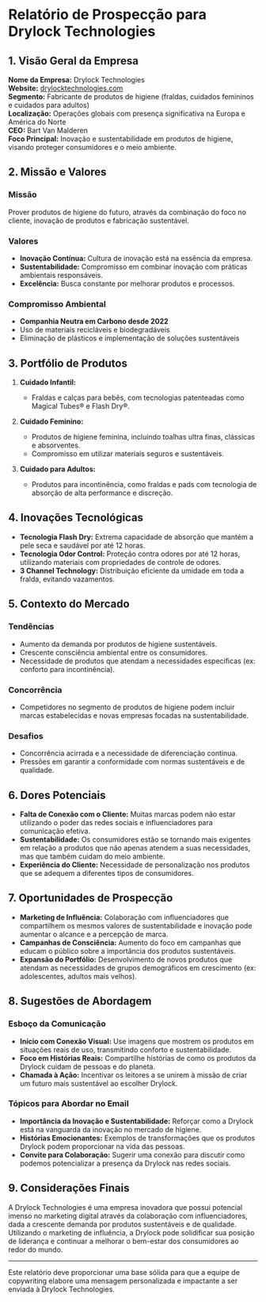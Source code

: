# Relatório de Prospecção para Drylock Technologies

## 1. Visão Geral da Empresa

**Nome da Empresa:** Drylock Technologies  
**Website:** [drylocktechnologies.com](https://drylocktechnologies.com)  
**Segmento:** Fabricante de produtos de higiene (fraldas, cuidados femininos e cuidados para adultos)  
**Localização:** Operações globais com presença significativa na Europa e América do Norte  
**CEO:** Bart Van Malderen  
**Foco Principal:** Inovação e sustentabilidade em produtos de higiene, visando proteger consumidores e o meio ambiente.  

## 2. Missão e Valores

### Missão
Prover produtos de higiene do futuro, através da combinação do foco no cliente, inovação de produtos e fabricação sustentável.

### Valores
- **Inovação Contínua:** Cultura de inovação está na essência da empresa.
- **Sustentabilidade:** Compromisso em combinar inovação com práticas ambientais responsáveis.
- **Excelência:** Busca constante por melhorar produtos e processos.

### Compromisso Ambiental
- **Companhia Neutra em Carbono desde 2022**
- Uso de materiais recicláveis e biodegradáveis
- Eliminação de plásticos e implementação de soluções sustentáveis

## 3. Portfólio de Produtos

1. **Cuidado Infantil:**
   - Fraldas e calças para bebês, com tecnologias patenteadas como Magical Tubes® e Flash Dry®.
   
2. **Cuidado Feminino:**
   - Produtos de higiene feminina, incluindo toalhas ultra finas, clássicas e absorventes.
   - Compromisso em utilizar materiais seguros e sustentáveis.

3. **Cuidado para Adultos:**
   - Produtos para incontinência, como fraldas e pads com tecnologia de absorção de alta performance e discreção.

## 4. Inovações Tecnológicas

- **Tecnologia Flash Dry:** Extrema capacidade de absorção que mantém a pele seca e saudável por até 12 horas.
- **Tecnologia Odor Control:** Proteção contra odores por até 12 horas, utilizando materiais com propriedades de controle de odores.
- **3 Channel Technology:** Distribuição eficiente da umidade em toda a fralda, evitando vazamentos.

## 5. Contexto do Mercado

### Tendências
- Aumento da demanda por produtos de higiene sustentáveis.
- Crescente consciência ambiental entre os consumidores.
- Necessidade de produtos que atendam a necessidades específicas (ex: conforto para incontinência).

### Concorrência
- Competidores no segmento de produtos de higiene podem incluir marcas estabelecidas e novas empresas focadas na sustentabilidade.

### Desafios
- Concorrência acirrada e a necessidade de diferenciação contínua.
- Pressões em garantir a conformidade com normas sustentáveis e de qualidade.

## 6. Dores Potenciais

- **Falta de Conexão com o Cliente:** Muitas marcas podem não estar utilizando o poder das redes sociais e influenciadores para comunicação efetiva.
- **Sustentabilidade:** Os consumidores estão se tornando mais exigentes em relação a produtos que não apenas atendem a suas necessidades, mas que também cuidam do meio ambiente.
- **Experiência do Cliente:** Necessidade de personalização nos produtos que se adequem a diferentes tipos de consumidores.

## 7. Oportunidades de Prospecção

- **Marketing de Influência:** Colaboração com influenciadores que compartilhem os mesmos valores de sustentabilidade e inovação pode aumentar o alcance e a percepção de marca.
- **Campanhas de Consciência:** Aumento do foco em campanhas que educam o público sobre a importância dos produtos sustentáveis.
- **Expansão do Portfólio:** Desenvolvimento de novos produtos que atendam as necessidades de grupos demográficos em crescimento (ex: adolescentes, adultos mais velhos).

## 8. Sugestões de Abordagem

### Esboço da Comunicação
- **Início com Conexão Visual:** Use imagens que mostrem os produtos em situações reais de uso, transmitindo conforto e sustentabilidade.
- **Foco em Histórias Reais:** Compartilhe histórias de como os produtos da Drylock cuidam de pessoas e do planeta.
- **Chamada à Ação:** Incentivar os leitores a se unirem à missão de criar um futuro mais sustentável ao escolher Drylock.

### Tópicos para Abordar no Email
- **Importância da Inovação e Sustentabilidade:** Reforçar como a Drylock está na vanguarda da inovação no mercado de higiene.
- **Histórias Emocionantes:** Exemplos de transformações que os produtos Drylock podem proporcionar na vida das pessoas.
- **Convite para Colaboração:** Sugerir uma conexão para discutir como podemos potencializar a presença da Drylock nas redes sociais.

## 9. Considerações Finais

A Drylock Technologies é uma empresa inovadora que possui potencial imenso no marketing digital através da colaboração com influenciadores, dada a crescente demanda por produtos sustentáveis e de qualidade. Utilizando o marketing de influência, a Drylock pode solidificar sua posição de liderança e continuar a melhorar o bem-estar dos consumidores ao redor do mundo.

---

Este relatório deve proporcionar uma base sólida para que a equipe de copywriting elabore uma mensagem personalizada e impactante a ser enviada à Drylock Technologies.